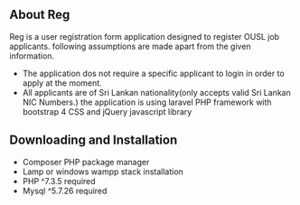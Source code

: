 ## About Reg

Reg is a user registration form application designed to register OUSL job applicants. 
following assumptions are made apart from the given information.
- The application dos not require a specific  applicant to login in order to apply at the moment.
- All applicants are of Sri Lankan nationality(only accepts valid Sri Lankan NIC Numbers.)
the application is using laravel PHP framework with bootstrap 4 CSS and jQuery javascript library 

## Downloading and Installation

- Composer PHP package manager 
- Lamp or windows wampp stack installation 
- PHP ^7.3.5 required
- Mysql ^5.7.26 required

